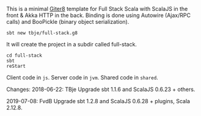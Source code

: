 This is a minimal [Giter8][g8] template for Full Stack Scala with ScalaJS in the front & Akka HTTP in the back. Binding is done using Autowire (Ajax/RPC calls) and BooPickle (binary object serialization).

```
sbt new tbje/full-stack.g8
```

It will create the project in a subdir called full-stack.

```
cd full-stack
sbt
reStart
```

Client code in `js`.
Server code in `jvm`.
Shared code in `shared`.

[g8]: http://www.foundweekends.org/giter8/

Changes:
2018-06-22: TBje Upgrade sbt 1.1.6 and ScalaJS 0.6.23 + others.

2019-07-08: FvdB Upgrade sbt 1.2.8 and ScalaJS 0.6.28 + plugins, Scala 2.12.8.